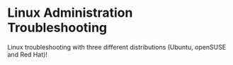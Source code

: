 # Linux Administration Troubleshooting
Linux troubleshooting with three different distributions (Ubuntu, openSUSE and Red Hat)! 
